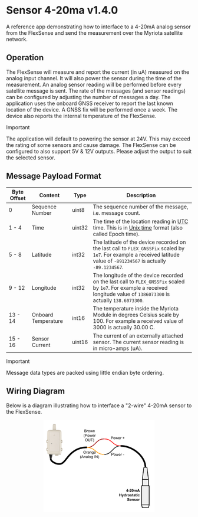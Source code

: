 # Sensor 4-20ma v1.4.0

A reference app demonstrating how to interface to a 4-20mA analog sensor from the FlexSense and send the measurement over the Myriota satellite network.

## Operation

The FlexSense will measure and report the current (in uA) measured on the
analog input channel. It will also power the sensor during the time of the
measurement. An analog sensor reading will be performed before every satellite
message is sent.  The rate of the messages (and sensor readings) can be
configured by adjusting the number of messages a day. The application uses the
onboard GNSS receiver to report the last known location of the device. A GNSS
fix will be performed once a week. The device also reports the internal
temperature of the FlexSense.

> [!IMPORTANT]
> The application will default to powering the sensor at 24V. This
> may exceed the rating of some sensors and cause damage.  The FlexSense can be
> configured to also support 5V & 12V outputs. Please adjust the output to suit
> the selected sensor.

## Message Payload Format

| Byte Offset | Content | Type | Description |
| ----------- | ------- | ---- | ----------- |
| 0 | Sequence Number | uint8 | The sequence number of the message, i.e. message count. |
| 1 - 4 | Time | uint32 | The time of the location reading in [UTC](https://en.wikipedia.org/wiki/Coordinated_Universal_Time) time. This is in [Unix time](https://en.wikipedia.org/wiki/Unix_time) format (also called Epoch time). |
| 5 - 8 | Latitude | int32 | The latitude of the device recorded on the last call to `FLEX_GNSSFix` scaled by `1e7`. For example a received latitude value of `-891234567` is actually `-89.1234567`. |
| 9 - 12 | Longitude | int32 | The longitude of the device recorded on the last call to `FLEX_GNSSFix` scaled by `1e7`. For example a received longitude value of `1386073300` is actually `138.6073300`. |
| 13 - 14 | Onboard Temperature | int16 | The temperature inside the Myriota Module in degrees Celsius scale by 100.  For example a received value of 3000 is actually 30.00 C. |
| 15 - 16 | Sensor Current | uint16 | The current of an externally attached sensor. The current sensor reading is in micro-amps (uA). |

> [!IMPORTANT]
> Message data types are packed using little endian byte ordering.

## Wiring Diagram

Below is a diagram illustrating how to interface a "2-wire" 4-20mA sensor to
the FlexSense.

<p align="center" width="100%">
  <img src="../wiring_diagrams/sensor-4-20ma.svg" alt="Sensor 4 20ma" style="width:60%; height:auto;">
</p>
